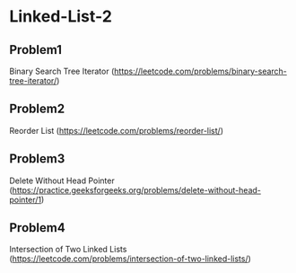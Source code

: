 # Linked-List-2

## Problem1 
Binary Search Tree Iterator (https://leetcode.com/problems/binary-search-tree-iterator/)

## Problem2
Reorder List (https://leetcode.com/problems/reorder-list/)

## Problem3
Delete Without Head Pointer (https://practice.geeksforgeeks.org/problems/delete-without-head-pointer/1)

## Problem4
Intersection of Two Linked Lists  (https://leetcode.com/problems/intersection-of-two-linked-lists/)

